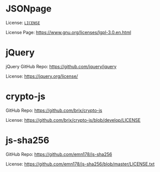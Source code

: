 # JSONpage

License: [`LICENSE`](LICENSE)

License Page: https://www.gnu.org/licenses/lgpl-3.0.en.html

# jQuery

jQuery GitHub Repo: https://github.com/jquery/jquery

License: https://jquery.org/license/

# crypto-js

GitHub Repo: https://github.com/brix/crypto-js

License: https://github.com/brix/crypto-js/blob/develop/LICENSE

# js-sha256

GitHub Repo: https://github.com/emn178/js-sha256

License: https://github.com/emn178/js-sha256/blob/master/LICENSE.txt